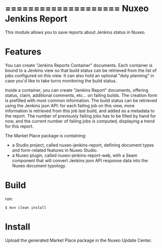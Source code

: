 ====================
Nuxeo Jenkins Report
====================

This module allows you to save reports about Jenkins status in Nuxeo.

Features
========

You can create "Jenkins Reports Container" documents. Each container
is bound to a Jenkins view so that build status can be retrieved from
the list of jobs configured on this view. It can also hold an optional
"duty planning" in case you'd like to take turns monitoring the build
status.

Inside a container, you can create "Jenkins Report" documents,
offering status, claim, additional comments, etc... on failing
builds. The creation form is prefilled with most common
information. The build status can be retrieved using the Jenkins json
API: for each failing job on this view, more information is retrieved
from this job last build, and added as a metadata to the report. The
number of previously failing jobs has to be filled by hand for now,
and the current number of failing jobs is computed, displaying a trend
for this report.

The Market Place package is containing:

- a Studio project, called nuxeo-jenkins-report, defining document
  types and form-related features in Nuxeo Studio.
- a Nuxeo plugin, called nuxeo-jenkins-report-web, with a Seam
  component that will convert Jenkins json API response data into the
  Nuxeo document typology.

Build
=====

run:

    $ mvn clean install

Install
=======

Upload the generated Market Place package in the Nuxeo Update Center.

